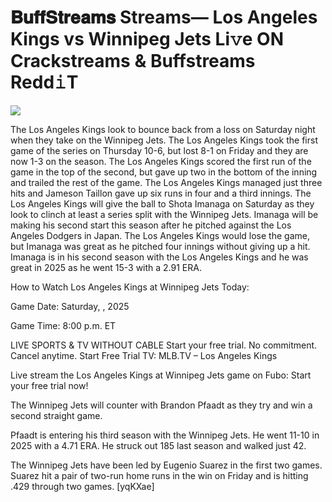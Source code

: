 # 𝐁𝐮𝐟𝐟𝐒𝐭𝐫𝐞𝐚𝐦𝐬 Streams— Los Angeles Kings vs Winnipeg Jets Li𝚟e ON Crackstreams & Buffstreams Redd𝚒T  
  
  
[![](https://i.imgur.com/qSNzIqt.png)](https://movie.rssnews.media/oNxmtcl.php)  
  
The Los Angeles Kings look to bounce back from a loss on Saturday night when they take on the Winnipeg Jets. The Los Angeles Kings took the first game of the series on Thursday 10-6, but lost 8-1 on Friday and they are now 1-3 on the season. The Los Angeles Kings scored the first run of the game in the top of the second, but gave up two in the bottom of the inning and trailed the rest of the game. The Los Angeles Kings managed just three hits and Jameson Taillon gave up six runs in four and a third innings. The Los Angeles Kings will give the ball to Shota Imanaga on Saturday as they look to clinch at least a series split with the Winnipeg Jets. Imanaga will be making his second start this season after he pitched against the Los Angeles Dodgers in Japan. The Los Angeles Kings would lose the game, but Imanaga was great as he pitched four innings without giving up a hit. Imanaga is in his second season with the Los Angeles Kings and he was great in 2025 as he went 15-3 with a 2.91 ERA.

How to Watch Los Angeles Kings at Winnipeg Jets Today:

Game Date: Saturday, , 2025

Game Time: 8:00 p.m. ET

LIVE SPORTS & TV WITHOUT CABLE
Start your free trial. No commitment. Cancel anytime.
Start Free Trial
TV: MLB.TV – Los Angeles Kings

Live stream the Los Angeles Kings at Winnipeg Jets game on Fubo: Start your free trial now!

The Winnipeg Jets will counter with Brandon Pfaadt as they try and win a second straight game.

Pfaadt is entering his third season with the Winnipeg Jets. He went 11-10 in 2025 with a 4.71 ERA. He struck out 185 last season and walked just 42.

The Winnipeg Jets have been led by Eugenio Suarez in the first two games. Suarez hit a pair of two-run home runs in the win on Friday and is hitting .429 through two games. [yqKXae]